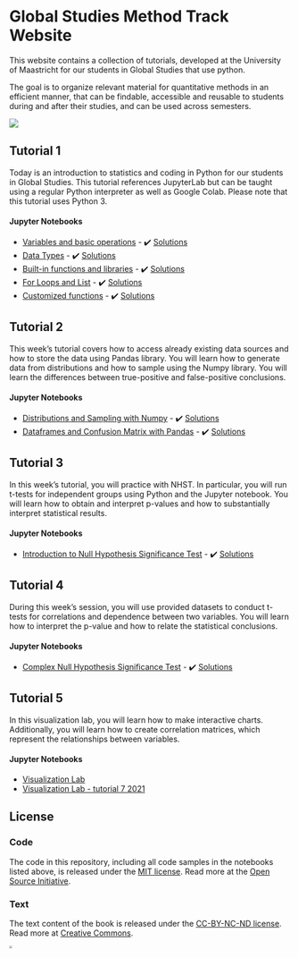  
# Global Studies Method Track Website

This website contains a collection of tutorials, developed at the University of Maastricht for our students in Global Studies that use python. 

The goal is to organize relevant material for quantitative methods in an efficient manner, that can be findable, accessible and reusable to students during and after their studies, and can be used across semesters.

![](https://www.maastrichtuniversity.nl/sites/default/files/styles/page_photo/public/global_studies_logo_2.jpg?itok=NzXDp5cZ)

## Tutorial 1
Today is an introduction to statistics and coding in Python for our students in Global Studies. This tutorial references JupyterLab but can be taught using a regular Python interpreter as well as Google Colab. Please note that this tutorial uses Python 3.

#### Jupyter Notebooks
+ [Variables and basic operations](https://nbviewer.jupyter.org/github/MaastrichtU-IDS/global-studies/blob/main/semester2/notebooks/1.1-variables-and-assig.ipynb) - ✔️ [Solutions](https://github.com/MaastrichtU-IDS/global-studies/blob/main/semester2/notebooks/1.1-variables-and-assig-solutions.ipynb)
+ [Data Types](https://nbviewer.jupyter.org/github/MaastrichtU-IDS/global-studies/blob/main/semester2/notebooks/1.2-data-types.ipynb) - ✔️ [Solutions](https://github.com/MaastrichtU-IDS/global-studies/blob/main/semester2/notebooks/1.2-data-types-solutions.ipynb)
+ [Built-in functions and libraries](https://nbviewer.jupyter.org/github/MaastrichtU-IDS/global-studies/blob/main/semester2/notebooks/1.3-built-in-functions-and-libraries.ipynb) - ✔️ [Solutions](https://github.com/MaastrichtU-IDS/global-studies/blob/main/semester2/notebooks/1.3-built-in-functions-and-libraries-solutions.ipynb)
+ [For Loops and List](https://nbviewer.jupyter.org/github/MaastrichtU-IDS/global-studies/blob/main/semester2/notebooks/1.4-for-loops.ipynb) - ✔️ [Solutions](https://github.com/MaastrichtU-IDS/global-studies/blob/main/semester2/notebooks/1.4-for-loops-solutions.ipynb)
+ [Customized functions](https://nbviewer.jupyter.org/github/MaastrichtU-IDS/global-studies/blob/main/semester2/notebooks/1.5-writing-functions.ipynb) - ✔️ [Solutions](https://github.com/MaastrichtU-IDS/global-studies/blob/main/semester2/notebooks/1.5-writing-functions-solutions.ipynb)

## Tutorial 2
This week’s tutorial covers how to access already existing data sources and how to store the data using Pandas library. You will learn how to generate data from distributions and how to sample using the Numpy library. You will learn the differences between true-positive and false-positive conclusions.

#### Jupyter Notebooks
+ [Distributions and Sampling with Numpy](https://nbviewer.jupyter.org/github/MaastrichtU-IDS/global-studies/blob/main/semester2/notebooks/2.1-distributions-and-sampling-numpy.ipynb) - ✔️ [Solutions](https://nbviewer.jupyter.org/github/MaastrichtU-IDS/global-studies/blob/main/semester2/notebooks/2.1-distributions-and-sampling-numpy-solutions.ipynb)
+ [Dataframes and Confusion Matrix with Pandas](https://nbviewer.jupyter.org/github/MaastrichtU-IDS/global-studies/blob/main/semester2/notebooks/2.2-data-handling-pandas.ipynb) - ✔️ [Solutions](https://nbviewer.jupyter.org/github/MaastrichtU-IDS/global-studies/blob/main/semester2/notebooks/2.2-data-handling-pandas-solutions.ipynb)

## Tutorial 3
In this week’s tutorial, you will practice with NHST. In particular, you will run t-tests for independent groups using Python and the Jupyter notebook. You will learn how to obtain and interpret p-values and how to substantially interpret statistical results. 

#### Jupyter Notebooks
+ [Introduction to Null Hypothesis Significance Test](https://nbviewer.jupyter.org/github/MaastrichtU-IDS/global-studies/blob/main/semester2/notebooks/3.1-NHST-with-python.ipynb)  - ✔️ [Solutions](https://nbviewer.jupyter.org/github/MaastrichtU-IDS/global-studies/blob/main/semester2/notebooks/3.1-NHST-with-python-solutions.ipynb)

## Tutorial 4
During this week’s session, you will use provided datasets to conduct t-tests for correlations and dependence between two variables. You will learn how to interpret the p-value and how to relate the statistical conclusions. 

#### Jupyter Notebooks
+ [Complex Null Hypothesis Significance Test](https://nbviewer.jupyter.org/github/MaastrichtU-IDS/global-studies/blob/main/semester2/notebooks/3.2-NHST-advanced-with-python.ipynb) - ✔️ [Solutions](https://nbviewer.jupyter.org/github/MaastrichtU-IDS/global-studies/blob/main/semester2/notebooks/3.2-NHST-advanced-with-python-solutions.ipynb)

## Tutorial 5
In this visualization lab, you will learn how to make interactive charts. Additionally, you will learn how to create correlation matrices, which represent the relationships between variables. 

#### Jupyter Notebooks
+ [Visualization Lab](https://nbviewer.jupyter.org/github/MaastrichtU-IDS/global-studies/blob/main/semester2/notebooks/4.1-data-visualization.ipynb)
+ [Visualization Lab - tutorial 7 2021](https://nbviewer.jupyter.org/github/MaastrichtU-IDS/global-studies/blob/main/semester2/notebooks/GLO1101-Tutorial-7-Data-Visualisation.ipynb)



## License

### Code

The code in this repository, including all code samples in the notebooks listed above, is released under the [MIT license](LICENSE-CODE). Read more at the [Open Source Initiative](https://opensource.org/licenses/MIT).

### Text

The text content of the book is released under the [CC-BY-NC-ND license](LICENSE-TEXT). Read more at [Creative Commons](https://creativecommons.org/licenses/by-nc-nd/3.0/us/legalcode).



<img src="https://avatars.githubusercontent.com/u/36262526?s=280&v=4" style="zoom:33%;" />
